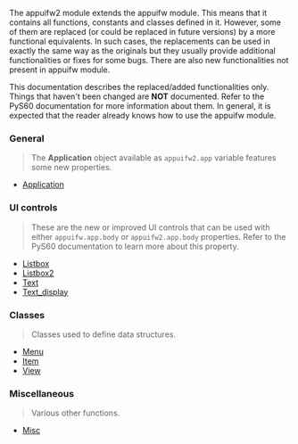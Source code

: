 The appuifw2 module extends the appuifw module. This means that it contains all functions, constants and classes defined in it. However, some of them are replaced (or could be replaced in future versions) by a more functional equivalents. In such cases, the replacements can be used in exactly the same way as the originals but they usually provide additional functionalities or fixes for some bugs. There are also new functionalities not present in appuifw module.

This documentation describes the replaced/added functionalities only. Things that haven't been changed are **NOT** documented. Refer to the PyS60 documentation for more information about them. In general, it is expected that the reader already knows how to use the appuifw module.

### General ###

> The **Application** object available as `appuifw2.app` variable features some new properties.

  * [Application](Application.md)

### UI controls ###

> These are the new or improved UI controls that can be used with either `appuifw.app.body` or `appuifw2.app.body` properties. Refer to the PyS60 documentation to learn more about this property.

  * [Listbox](Listbox.md)
  * [Listbox2](Listbox2.md)
  * [Text](Text.md)
  * [Text\_display](Text_display.md)

### Classes ###

> Classes used to define data structures.

  * [Menu](Menu.md)
  * [Item](Item.md)
  * [View](View.md)

### Miscellaneous ###

> Various other functions.

  * [Misc](Misc.md)
